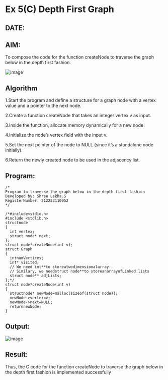 # Ex 5(C) Depth First Graph
## DATE:
## AIM:
To compose the code for the function createNode to traverse the graph below in the depth first fashion.

![image](https://github.com/user-attachments/assets/63552824-d0a3-49c6-a473-6db27d1f03e4)

## Algorithm

1.Start the program and define a structure for a graph node with a vertex value and a pointer to the next node.

2.Create a function createNode that takes an integer vertex v as input.

3.Inside the function, allocate memory dynamically for a new node.

4.Initialize the node’s vertex field with the input v.

5.Set the next pointer of the node to NULL (since it’s a standalone node initially).

6.Return the newly created node to be used in the adjacency list.   

## Program:
```
/*
Program to traverse the graph below in the depth first fashion
Developed by: Shree Lekha.S
RegisterNumber: 212223110052
*/

/*#include<stdio.h>
#include <stdlib.h>
structnode
{
  int vertex;
  struct node* next;
};
struct node*createNode(int v);
struct Graph
{
  intnumVertices;
  int* visited;
  // We need int**to storeatwodimensionalarray.
  // Similary, we needstruct node**to storeanarrayofLinked lists
  struct node** adjLists;
};*/
struct node*createNode(int v)
{
  structnode* newNode=malloc(sizeof(struct node));
  newNode->vertex=v;
  newNode->next=NULL;
  returnnewNode;
}
```

## Output:

![image](https://github.com/user-attachments/assets/cab93159-bacb-4438-8976-4201e170cceb)


## Result:
Thus, the C code for the function createNode to traverse the graph below in the depth first fashion is implemented successfully
